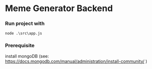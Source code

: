 # Meme Generator Backend 

### Run project with
```
node .\src\app.js
```

### Prerequisite
install mongoDB (see: https://docs.mongodb.com/manual/administration/install-community/ )